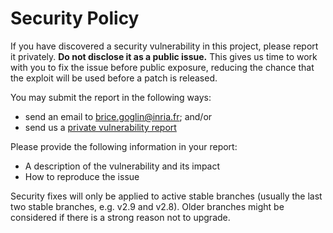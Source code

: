 # Security Policy

If you have discovered a security vulnerability in this project, please report it
privately. **Do not disclose it as a public issue.** This gives us time to work with you
to fix the issue before public exposure, reducing the chance that the exploit will be
used before a patch is released.

You may submit the report in the following ways:

- send an email to brice.goglin@inria.fr; and/or
- send us a [private vulnerability report](https://github.com/open-mpi/hwloc/security/advisories/new)

Please provide the following information in your report:

- A description of the vulnerability and its impact
- How to reproduce the issue

Security fixes will only be applied to active stable branches (usually the last two
stable branches, e.g. v2.9 and v2.8). Older branches might be considered if there is a
strong reason not to upgrade.

